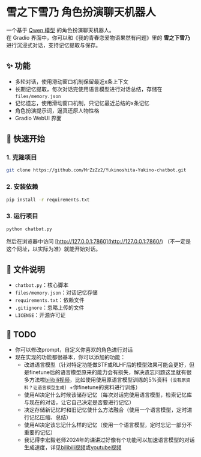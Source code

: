 # 雪之下雪乃 角色扮演聊天机器人

一个基于 [Qwen 模型](https://modelscope.cn/organization/Qwen?tab=all) 的角色扮演聊天机器人。  
在 Gradio 界面中，你可以和《我的青春恋爱物语果然有问题》里的 **雪之下雪乃** 进行沉浸式对话，支持记忆提取与保存。

## ✨ 功能
- 多轮对话，使用滑动窗口机制保留最近x条上下文
- 长期记忆提取，每次对话完使用语言模型进行对话总结，存储在 `files/memory.json`
- 记忆遗忘，使用滑动窗口机制，只记忆最近总结的x条记忆
- 角色扮演提示词，逼真还原人物性格
- Gradio WebUI 界面

## 🚀 快速开始

### 1. 克隆项目
```bash
git clone https://github.com/MrZzZz2/Yukinoshita-Yukino-chatbot.git
````

### 2. 安装依赖
```bash
pip install -r requirements.txt
```

### 3. 运行项目
```bash
python chatbot.py
```

然后在浏览器中访问 [http://127.0.0.1:7860](http://127.0.0.1:7860/) （不一定是这个网址，以实际为准）就能开始对话。

## 📂 文件说明

- `chatbot.py`：核心脚本
- `files/memory.json`：对话记忆存储
- `requirements.txt`：依赖文件
- `.gitignore`：忽略上传的文件
- `LICENSE`：开源许可证

## 📝 TODO

- 你可以修改prompt，自定义你喜欢的角色进行对话
- 现在实现的功能都很基本，你可以添加的功能：
  - 改进语言模型（针对特定功能做STF或RLHF后的模型效果可能会更好，但是finetune后的语言模型原来的能力会有损失，解决遗忘问题这里就有很多方法啦[bilibili视频](https://www.bilibili.com/video/BV1aiADewEBC?spm_id_from=333.788.videopod.episodes&vd_source=108c7957d88a7eafb172b276df7068cf&p=15)，比如使用使用原语言模型训练的5%资料（`没有原资料？让语言模型生成`）+你finetune的资料进行训练）
  - 使用AI决定什么时候该储存记忆（每次对话完使用语言模型，检索记忆库与现在的对话，让它自己决定是否要进行记忆）
  - 决定存储新记忆时和旧记忆使什么方法融合（使用一个语言模型，定时进行记忆压缩、总结）
  - 使用AI决定该忘记什么样的记忆（使用一个语言模型，定时忘记一部分不重要的记忆）
  - 我记得李宏毅老师2024年的课讲过好像有个功能可以加速语言模型的对话生成速度，详见[bilibili视频](https://www.bilibili.com/video/BV1BJ4m1e7g8?spm_id_from=333.788.videopod.episodes&vd_source=108c7957d88a7eafb172b276df7068cf&p=33)或[youtube视频](https://www.youtube.com/watch?v=MAbGgsWKrg8&list=PLJV_el3uVTsPz6CTopeRp2L2t4aL_KgiI&index=17)
